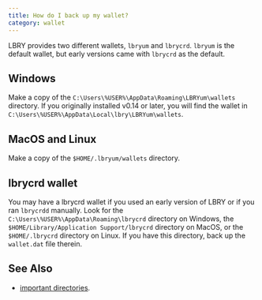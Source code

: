 ```yaml
---
title: How do I back up my wallet?
category: wallet
---
```


LBRY provides two different wallets, `lbryum` and `lbrycrd`. `lbryum` is the default wallet, but early versions came with `lbrycrd` as the default.

## Windows

Make a copy of the `C:\Users\%USER%\AppData\Roaming\LBRYum\wallets` directory. If you originally installed v0.14 or later, you will find the wallet in `C:\Users\%USER%\AppData\Local\lbry\LBRYum\wallets`.

## MacOS and Linux

Make a copy of the `$HOME/.lbryum/wallets` directory.

## lbrycrd wallet

You may have a lbrycrd wallet if you used an early version of LBRY or if you ran `lbrycrdd` manually. Look for the `C:\Users\%USER%\AppData\Roaming\lbrycrd` directory on Windows, the `$HOME/Library/Application Support/lbrycrd` directory on MacOS, or the `$HOME/.lbrycrd` directory on Linux. If you have this directory, back up the `wallet.dat` file therein.

## See Also

- [important directories](https://lbry.io/faq/lbry-directories).
